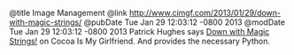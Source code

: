 @title Image Management
@link http://www.cimgf.com/2013/01/29/down-with-magic-strings/
@pubDate Tue Jan 29 12:03:12 -0800 2013
@modDate Tue Jan 29 12:03:12 -0800 2013
Patrick Hughes says <a href="http://www.cimgf.com/2013/01/29/down-with-magic-strings/">Down with Magic Strings!</a> on Cocoa Is My Girlfriend. And provides the necessary Python.
